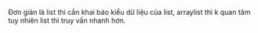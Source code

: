 ﻿Đơn giản là list thì cần khai báo kiểu dữ liệu của list, arraylist thì k quan tâm
tuy nhiên list thì truy vấn nhanh hơn.
